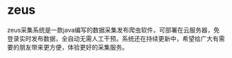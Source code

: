 # zeus
zeus采集系统是一款java编写的数据采集发布爬虫软件，可部署在云服务器，免登录实时发布数据，全自动无需人工干预。系统还在持续更新中，希望给广大有需要的朋友带来更方便，体验更好的采集服务。

